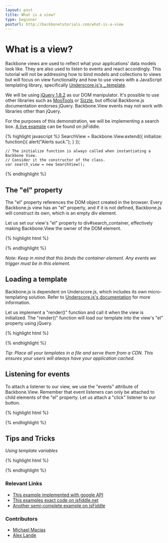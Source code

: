 ```yaml
---
layout: post
title: What is a view?
type: beginner
posturl: http://backbonetutorials.com/what-is-a-view
---
```


# What is a view?

Backbone views are used to reflect what your applications' data models look like. They are also used to listen to events and react accordingly. This tutorial will not be addressing how to bind models and collections to views but will focus on view functionality and how to use views with a JavaScript templating library, specifically [Underscore.js's _.template](http://underscorejs.org/#template).

We will be using [jQuery 1.8.2](http://jquery.com/) as our DOM manipulator. It's possible to use other libraries such as [MooTools](http://mootools.net/) or [Sizzle](http://sizzlejs.com/), but official Backbone.js documentation endorses jQuery. Backbone.View events may not work with libraries other than jQuery.

For the purposes of this demonstration, we will be implementing a search box. [A live example](http://jsfiddle.net/tBS4X/1/) can be found on jsFiddle.

{% highlight javascript %}
    SearchView = Backbone.View.extend({
        initialize: function(){
            alert("Alerts suck.");
        }
    });

    // The initialize function is always called when instantiating a Backbone View.
    // Consider it the constructor of the class.
    var search_view = new SearchView();
{% endhighlight %}

## The "el" property

The "el" property references the DOM object created in the browser. Every Backbone.js view has an "el" property, and if it is not defined, Backbone.js will construct its own, which is an empty div element.

Let us set our view's "el" property to div#search_container, effectively making Backbone.View the owner of the DOM element.

{% highlight html %}
<div id="search_container"></div>

<script type="text/javascript">
	SearchView = Backbone.View.extend({
		initialize: function(){
			alert("Alerts suck.");
		}
	});
	
	var search_view = new SearchView({ el: $("#search_container") });
</script>
{% endhighlight %}

_Note: Keep in mind that this binds the container element. Any events we trigger must be in this element._

## Loading a template

Backbone.js is dependent on Underscore.js, which includes its own micro-templating solution. Refer to [Underscore.js's documentation](http://underscorejs.org/) for more information.

Let us implement a "render()" function and call it when the view is initialized. The "render()" function will load our template into the view's "el" property using jQuery.

{% highlight html %}

<script type="text/template" id="search_template">
  <label>Search</label>
  <input type="text" id="search_input" />
  <input type="button" id="search_button" value="Search" />
</script>

<div id="search_container"></div>

<script type="text/javascript">
	SearchView = Backbone.View.extend({
		initialize: function(){
			this.render();
		},
		render: function(){
			// Compile the template using underscore
			var template = _.template( $("#search_template").html(), {} );
			// Load the compiled HTML into the Backbone "el"
			this.$el.html( template );
		}
	});
	
	var search_view = new SearchView({ el: $("#search_container") });
</script>

{% endhighlight %}

_Tip: Place all your templates in a file and serve them from a CDN. This ensures your users will always have your application cached._

## Listening for events

To attach a listener to our view, we use the "events" attribute of Backbone.View. Remember that event listeners can only be attached to child elements of the "el" property. Let us attach a "click" listener to our button.

{% highlight html %}

<script type="text/template" id="search_template">
  <label>Search</label>
  <input type="text" id="search_input" />
  <input type="button" id="search_button" value="Search" />
</script>

<div id="search_container"></div>

<script type="text/javascript">
    SearchView = Backbone.View.extend({
        initialize: function(){
            this.render();
        },
        render: function(){
            var template = _.template( $("#search_template").html(), {} );
            this.$el.html( template );
        },
        events: {
            "click input[type=button]": "doSearch"
        },
        doSearch: function( event ){
            // Button clicked, you can access the element that was clicked with event.currentTarget
            alert( "Search for " + $("#search_input").val() );
        }
    });

    var search_view = new SearchView({ el: $("#search_container") });
</script>


{% endhighlight %}


## Tips and Tricks

_Using template variables_

{% highlight html %}
<script type="text/template" id="search_template">
    <!-- Access template variables with <%= %> -->
    <label><%= search_label %></label>
    <input type="text" id="search_input" />
    <input type="button" id="search_button" value="Search" />
</script>

<div id="search_container"></div>

<script type="text/javascript">
	 SearchView = Backbone.View.extend({
		initialize: function(){
			this.render();
		},
		render: function(){
			//Pass variables in using Underscore.js Template
			var variables = { search_label: "My Search" };
			// Compile the template using underscore
			var template = _.template( $("#search_template").html(), variables );
			// Load the compiled HTML into the Backbone "el"
			this.$el.html( template );
		},
		events: {
			"click input[type=button]": "doSearch"  
		},
		doSearch: function( event ){
			// Button clicked, you can access the element that was clicked with event.currentTarget
			alert( "Search for " + $("#search_input").val() );
		}
	});
		
	var search_view = new SearchView({ el: $("#search_container") });
</script>

{% endhighlight %}

### Relevant Links

* [This example implemented with google API](http://thomasdavis.github.com/2011/02/05/backbone-views-and-templates.html)
* [This examples exact code on jsfiddle.net](http://jsfiddle.net/thomas/C9wew/4/)
* [Another semi-complete example on jsFiddle](http://jsfiddle.net/thomas/dKK9Y/6/)



### Contributors

* [Michael Macias](https://github.com/zaeleus)
* [Alex Lande](https://github.com/lawnday)
